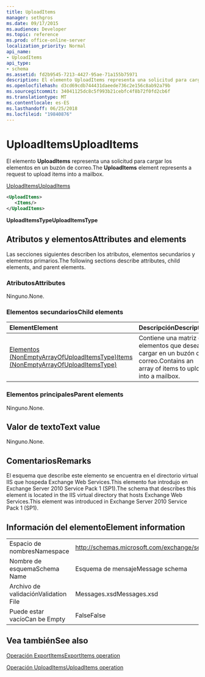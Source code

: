 ```yaml
---
title: UploadItems
manager: sethgros
ms.date: 09/17/2015
ms.audience: Developer
ms.topic: reference
ms.prod: office-online-server
localization_priority: Normal
api_name:
- UploadItems
api_type:
- schema
ms.assetid: fd2b9545-7213-4427-95ae-71a155b75971
description: El elemento UploadItems representa una solicitud para cargar los elementos en un buzón de correo.
ms.openlocfilehash: d3cd69cdb744431daeede736c2e156c8ab92a79b
ms.sourcegitcommit: 34041125dc8c5f993b21cebfc4f8b72f0fd2cb6f
ms.translationtype: MT
ms.contentlocale: es-ES
ms.lasthandoff: 06/25/2018
ms.locfileid: "19840876"
---
```

# <a name="uploaditems"></a><span data-ttu-id="e0179-103">UploadItems</span><span class="sxs-lookup"><span data-stu-id="e0179-103">UploadItems</span></span>

<span data-ttu-id="e0179-104">El elemento **UploadItems** representa una solicitud para cargar los elementos en un buzón de correo.</span><span class="sxs-lookup"><span data-stu-id="e0179-104">The **UploadItems** element represents a request to upload items into a mailbox.</span></span> 
  
[<span data-ttu-id="e0179-105">UploadItems</span><span class="sxs-lookup"><span data-stu-id="e0179-105">UploadItems</span></span>](uploaditems.md)
  
```XML
<UploadItems>
   <Items/>
</UploadItems>
```

 <span data-ttu-id="e0179-106">**UploadItemsType**</span><span class="sxs-lookup"><span data-stu-id="e0179-106">**UploadItemsType**</span></span>
## <a name="attributes-and-elements"></a><span data-ttu-id="e0179-107">Atributos y elementos</span><span class="sxs-lookup"><span data-stu-id="e0179-107">Attributes and elements</span></span>

<span data-ttu-id="e0179-108">Las secciones siguientes describen los atributos, elementos secundarios y elementos primarios.</span><span class="sxs-lookup"><span data-stu-id="e0179-108">The following sections describe attributes, child elements, and parent elements.</span></span>
  
### <a name="attributes"></a><span data-ttu-id="e0179-109">Atributos</span><span class="sxs-lookup"><span data-stu-id="e0179-109">Attributes</span></span>

<span data-ttu-id="e0179-110">Ninguno.</span><span class="sxs-lookup"><span data-stu-id="e0179-110">None.</span></span>
  
### <a name="child-elements"></a><span data-ttu-id="e0179-111">Elementos secundarios</span><span class="sxs-lookup"><span data-stu-id="e0179-111">Child elements</span></span>

|<span data-ttu-id="e0179-112">**Element**</span><span class="sxs-lookup"><span data-stu-id="e0179-112">**Element**</span></span>|<span data-ttu-id="e0179-113">**Descripción**</span><span class="sxs-lookup"><span data-stu-id="e0179-113">**Description**</span></span>|
|:-----|:-----|
|[<span data-ttu-id="e0179-114">Elementos (NonEmptyArrayOfUploadItemsType)</span><span class="sxs-lookup"><span data-stu-id="e0179-114">Items (NonEmptyArrayOfUploadItemsType)</span></span>](items-nonemptyarrayofuploaditemstype.md) <br/> |<span data-ttu-id="e0179-115">Contiene una matriz de elementos que desea cargar en un buzón de correo.</span><span class="sxs-lookup"><span data-stu-id="e0179-115">Contains an array of items to upload into a mailbox.</span></span>  <br/> |
   
### <a name="parent-elements"></a><span data-ttu-id="e0179-116">Elementos principales</span><span class="sxs-lookup"><span data-stu-id="e0179-116">Parent elements</span></span>

<span data-ttu-id="e0179-117">Ninguno.</span><span class="sxs-lookup"><span data-stu-id="e0179-117">None.</span></span>
  
## <a name="text-value"></a><span data-ttu-id="e0179-118">Valor de texto</span><span class="sxs-lookup"><span data-stu-id="e0179-118">Text value</span></span>

<span data-ttu-id="e0179-119">Ninguno.</span><span class="sxs-lookup"><span data-stu-id="e0179-119">None.</span></span>
  
## <a name="remarks"></a><span data-ttu-id="e0179-120">Comentarios</span><span class="sxs-lookup"><span data-stu-id="e0179-120">Remarks</span></span>

<span data-ttu-id="e0179-121">El esquema que describe este elemento se encuentra en el directorio virtual IIS que hospeda Exchange Web Services.This elemento fue introdujo en Exchange Server 2010 Service Pack 1 (SP1).</span><span class="sxs-lookup"><span data-stu-id="e0179-121">The schema that describes this element is located in the IIS virtual directory that hosts Exchange Web Services.This element was introduced in Exchange Server 2010 Service Pack 1 (SP1).</span></span>
  
## <a name="element-information"></a><span data-ttu-id="e0179-122">Información del elemento</span><span class="sxs-lookup"><span data-stu-id="e0179-122">Element information</span></span>

|||
|:-----|:-----|
|<span data-ttu-id="e0179-123">Espacio de nombres</span><span class="sxs-lookup"><span data-stu-id="e0179-123">Namespace</span></span>  <br/> |http://schemas.microsoft.com/exchange/services/2006/messages  <br/> |
|<span data-ttu-id="e0179-124">Nombre de esquema</span><span class="sxs-lookup"><span data-stu-id="e0179-124">Schema Name</span></span>  <br/> |<span data-ttu-id="e0179-125">Esquema de mensaje</span><span class="sxs-lookup"><span data-stu-id="e0179-125">Message schema</span></span>  <br/> |
|<span data-ttu-id="e0179-126">Archivo de validación</span><span class="sxs-lookup"><span data-stu-id="e0179-126">Validation File</span></span>  <br/> |<span data-ttu-id="e0179-127">Messages.xsd</span><span class="sxs-lookup"><span data-stu-id="e0179-127">Messages.xsd</span></span>  <br/> |
|<span data-ttu-id="e0179-128">Puede estar vacío</span><span class="sxs-lookup"><span data-stu-id="e0179-128">Can be Empty</span></span>  <br/> |<span data-ttu-id="e0179-129">False</span><span class="sxs-lookup"><span data-stu-id="e0179-129">False</span></span>  <br/> |
   
## <a name="see-also"></a><span data-ttu-id="e0179-130">Vea también</span><span class="sxs-lookup"><span data-stu-id="e0179-130">See also</span></span>



[<span data-ttu-id="e0179-131">Operación ExportItems</span><span class="sxs-lookup"><span data-stu-id="e0179-131">ExportItems operation</span></span>](exportitems-operation.md)
  
[<span data-ttu-id="e0179-132">Operación UploadItems</span><span class="sxs-lookup"><span data-stu-id="e0179-132">UploadItems operation</span></span>](uploaditems-operation.md)


